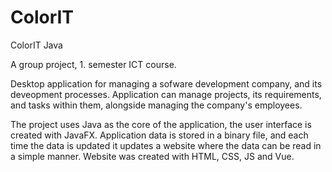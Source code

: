 # ColorIT
ColorIT Java

A group project, 1. semester ICT course.

Desktop application for managing a sofware development company, and its deveopment processes.
Application can manage projects, its requirements, and tasks within them, alongside managing the company's employees.

The project uses Java as the core of the application, the user interface is created with JavaFX. 
Application data is stored in a binary file, and each time the data is updated it updates a website where the data can be read in a simple manner. Website was created with HTML, CSS, JS and Vue.
